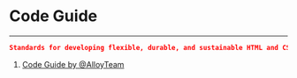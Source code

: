 # Code Guide

---
```json
Standards for developing flexible, durable, and sustainable HTML and CSS, and maintainable JavaScript

```

1. [Code Guide by @AlloyTeam](http://alloyteam.github.io/CodeGuide/?utm_source=qdan.me#js-comments-multiline)
